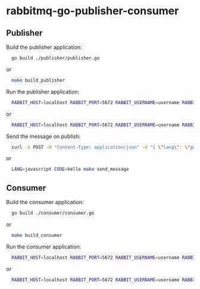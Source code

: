 # rabbitmq-go-publisher-consumer

## Publisher

Build the publisher application:

```bash
  go build ./publisher/publisher.go
```

or

```bash
  make build_publisher
```

Run the publisher application:

```bash
  RABBIT_HOST=localhost RABBIT_PORT=5672 RABBIT_USERNAME=username RABBIT_PASSWORD=password ./publisher
```

or

```bash
  RABBIT_HOST=localhost RABBIT_PORT=5672 RABBIT_USERNAME=username RABBIT_PASSWORD=password make run_publisher
```

Send the message on publish:

```bash
  curl -X POST -H "Content-Type: application/json" -d "{ \"lang\": \"go\", \"code\": \"fmt.Println(\"Hello there!\")\" }" http://localhost:8081/publish
```

or

```bash
  LANG=javascript CODE=hello make send_message
```

<!--
### Dockerize Publisher

Build the publisher container:

```bash
  docker build . -t  nikolasmelui/rabbitmq-go-publisher:v1.0.0
```

Run the publisher container instance:

```bash
  docker run -it --rm --network rabbitmq -e RABBIT_HOST=localhost -e RABBIT_PORT=5672 -e RABBIT_USERNAME=nikolasmelui -e RABBIT_PASSWORD=password -p 8081:8081 nikolasmelui/rabbitmq-go-publisher:v1.0.0
```
-->

## Consumer

Build the consumer application:

```bash
  go build ./consumer/consumer.go
```

or

```bash
  make build_consumer
```

Run the consumer application:

```bash
  RABBIT_HOST=localhost RABBIT_PORT=5672 RABBIT_USERNAME=username RABBIT_PASSWORD=password ./consumer
```

or

```bash
  RABBIT_HOST=localhost RABBIT_PORT=5672 RABBIT_USERNAME=username RABBIT_PASSWORD=password make run_consumer
```

<!--
### Dockerize Consumer

Build the consumer container:

```bash
  docker build . -t  nikolasmelui/rabbitmq-go-consumer:v1.0.0
```

Run the consumer container instance:

```bash
  docker run -it --rm --network rabbitmq -e RABBIT_HOST=localhost -e RABBIT_PORT=5672 -e RABBIT_USERNAME=nikolasmelui -e RABBIT_PASSWORD=password -p 8081:8081 nikolasmelui/rabbitmq-go-consumer:v1.0.0
```
-->
